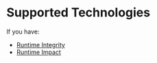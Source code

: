# Supported Technologies

If you have:

* [Runtime Integrity](runtime-integrity.md)
* [Runtime Impact](runtime-impact.md)
